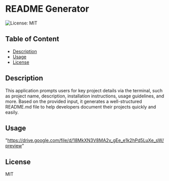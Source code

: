 # README Generator
  ![License: MIT](https://img.shields.io/badge/License-MIT-yellow.svg)

  ## Table of Content
  * [Description](#decription)
  * [Usage](#usage)
  * [License](#license)
  

  
  ## Description 
  This application prompts users for key project details via the terminal, such as project name, description, installation instructions, usage guidelines, and more. Based on the provided input, it generates a well-structured README.md file to   help developers document their projects quickly and easily.

  ## Usage
  "https://drive.google.com/file/d/18MkXN3V8MA2v_gEe_e1k2hPd5LuXe_sW/preview"

  ## License
  MIT


